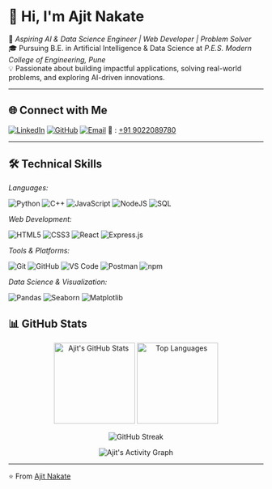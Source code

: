 # 👋 Hi, I'm Ajit Nakate  

🚀 *Aspiring AI & Data Science Engineer | Web Developer | Problem Solver*  
🎓 Pursuing B.E. in Artificial Intelligence & Data Science at *P.E.S. Modern College of Engineering, Pune*  
💡 Passionate about building impactful applications, solving real-world problems, and exploring AI-driven innovations.  

---

## 🌐 Connect with Me  
[![LinkedIn](https://img.shields.io/badge/LinkedIn-0A66C2?logo=linkedin&logoColor=white)](http://www.linkedin.com/in/ajit-nakate-6156652a6) [![GitHub](https://img.shields.io/badge/GitHub-171515?logo=github&logoColor=white)](https://github.com/aj2k4) [![Email](https://img.shields.io/badge/Gmail-D14836?logo=gmail&logoColor=white)](mailto:ajitnakate3@gmail.com) 
📱 : [+91 9022089780](tel:+919022089780)  

---

## 🛠 Technical Skills  

*Languages:*  

![Python](https://img.shields.io/badge/Python-3776AB?logo=python&logoColor=white) ![C++](https://img.shields.io/badge/C++-00599C?logo=cplusplus&logoColor=white) ![JavaScript](https://img.shields.io/badge/JavaScript-F7DF1E?logo=javascript&logoColor=black) ![NodeJS](https://img.shields.io/badge/Node.js-339933?logo=node.js&logoColor=white) ![SQL](https://img.shields.io/badge/SQL-336791?logo=postgresql&logoColor=white)


*Web Development:* 

![HTML5](https://img.shields.io/badge/HTML5-E34F26?logo=html5&logoColor=white)  ![CSS3](https://img.shields.io/badge/CSS3-1572B6?logo=css3&logoColor=white)  ![React](https://img.shields.io/badge/React-61DAFB?logo=react&logoColor=black)  ![Express.js](https://img.shields.io/badge/Express.js-000000?logo=express&logoColor=white)  
 

*Tools & Platforms:* 

![Git](https://img.shields.io/badge/Git-F05032?logo=git&logoColor=white) ![GitHub](https://img.shields.io/badge/GitHub-181717?logo=github&logoColor=white) ![VS Code](https://img.shields.io/badge/VS%20Code-007ACC?logo=visualstudiocode&logoColor=white) ![Postman](https://img.shields.io/badge/Postman-FF6C37?logo=postman&logoColor=white) ![npm](https://img.shields.io/badge/npm-CB3837?logo=npm&logoColor=white)

*Data Science & Visualization:*  

![Pandas](https://img.shields.io/badge/Pandas-150458?logo=pandas&logoColor=white) ![Seaborn](https://img.shields.io/badge/Seaborn-3776AB?logoColor=white) ![Matplotlib](https://img.shields.io/badge/Matplotlib-0C55A5?logoColor=white)  



## 📊 GitHub Stats  

<p align="center">
  <img src="https://github-readme-stats.vercel.app/api?username=AjitNakate&show_icons=true&theme=tokyonight" alt="Ajit's GitHub Stats" height="160"/>
  <img src="https://github-readme-stats.vercel.app/api/top-langs/?username=AjitNakate&layout=compact&theme=tokyonight" alt="Top Languages" height="160"/>
</p>

<p align="center">
  <img src="https://streak-stats.demolab.com?user=AjitNakate&theme=tokyonight&border_radius=10" alt="GitHub Streak"/>
</p>

<p align="center">
  <img src="https://github-readme-activity-graph.vercel.app/graph?username=AjitNakate&theme=tokyo-night" alt="Ajit's Activity Graph"/>
</p>

---

⭐ From [Ajit Nakate](https://github.com/AjitNakate)
